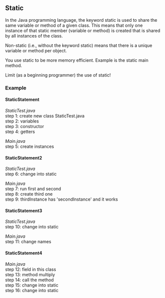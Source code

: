 ## Static

In the Java programming language, the keyword static is used to share the same variable or method of a given class. This means that only one instance of that static member (variable or method) is created that is shared by all instances of the class.

Non-static (i.e., without the keyword static) means that there is a unique variable or method per object.

You use static to be more memory efficient. Example is the static main method.

Limit (as a beginning programmer) the use of static!

### Example

#### StaticStatement

_StaticTest.java_  <br/>
step 1: create new class StaticTest.java <br/>
step 2: variables <br/>
step 3: constructor <br/>
step 4: getters

_Main.java_ <br/>
step 5: create instances

#### StaticStatement2

_StaticTest.java_ <br/>
step 6: change into static

_Main.java_ <br/>
step 7: run first and second <br/>
step 8: create third one <br/>
step 9: thirdInstance has 'secondInstance' and it works

#### StaticStatement3

_StaticTest.java_ <br/>
step 10: change into static

_Main.java_ <br/>
step 11: change names

#### StaticStatement4

_Main.java_ <br/>
step 12: field in this class <br/>
step 13: method multiply <br/>
step 14: call the method <br/>
step 15: change into static<br/>
step 16: change into static